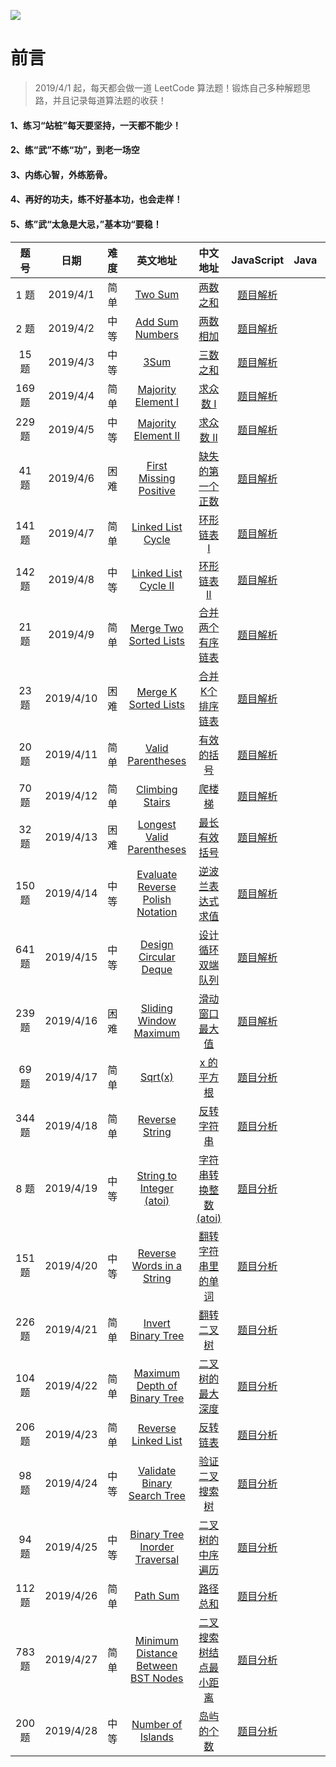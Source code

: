 ![](https://github.com/luxiangqiang/JS-LeetCode/blob/master/images/title2.png)

# 前言

> 2019/4/1 起，每天都会做一道 LeetCode 算法题！锻炼自己多种解题思路，并且记录每道算法题的收获！

#### 1、练习“站桩”每天要坚持，一天都不能少！

#### 2、练“武”不练“功”，到老一场空

#### 3、内练心智，外练筋骨。

#### 4、再好的功夫，练不好基本功，也会走样！

#### 5、练”武“太急是大忌，”基本功“要稳！

|  题号  |   日期    | 难度 |                           英文地址                           |                           中文地址                           |                          JavaScript                          | Java | Python |
| :----: | :-------: | :--: | :----------------------------------------------------------: | :----------------------------------------------------------: | :----------------------------------------------------------: | :--: | :----: |
|  1 题  | 2019/4/1  | 简单 |      [Two Sum](https://leetcode.com/problems/two-sum/)       |    [两数之和](https://leetcode-cn.com/problems/two-sum/)     | [题目解析](https://github.com/luxiangqiang/JS-LeetCode/blob/master/TwoSum.md) |      |        |
|  2 题  | 2019/4/2  | 中等 | [Add Sum Numbers](https://leetcode.com/problems/add-two-numbers/) | [两数相加](https://leetcode-cn.com/problems/add-two-numbers/) | [题目解析](https://github.com/luxiangqiang/JS-LeetCode/blob/master/AddTwoNumbers.md) |      |        |
| 15 题  | 2019/4/3  | 中等 |         [3Sum](https://leetcode.com/problems/3sum/)          |      [三数之和](https://leetcode-cn.com/problems/3sum/)      | [题目解析](https://github.com/luxiangqiang/JS-LeetCode/blob/master/3Sum.md) |      |        |
| 169 题 | 2019/4/4  | 简单 | [Majority Element I](https://leetcode.com/problems/majority-element/) | [求众数 I](https://leetcode-cn.com/problems/majority-element/) | [题目解析](https://github.com/luxiangqiang/JS-LeetCode/blob/master/MajorityElement1.md) |      |        |
| 229 题 | 2019/4/5  | 中等 | [Majority Element II](https://leetcode.com/problems/majority-element-ii/) | [求众数 II](https://leetcode-cn.com/problems/majority-element-ii/) | [题目解析](https://github.com/luxiangqiang/JS-LeetCode/blob/master/MajorityElement2.md) |      |        |
| 41 题  | 2019/4/6  | 困难 | [First Missing Positive](https://leetcode.com/problems/first-missing-positive/) | [缺失的第一个正数](https://leetcode-cn.com/problems/first-missing-positive/) | [题目解析](https://github.com/luxiangqiang/JS-LeetCode/blob/master/FirstMissingPositive.md) |      |        |
| 141 题 | 2019/4/7  | 简单 | [Linked List Cycle](https://leetcode.com/problems/linked-list-cycle/) | [环形链表 I](https://leetcode-cn.com/problems/linked-list-cycle/) | [题目解析](https://github.com/luxiangqiang/JS-LeetCode/blob/master/LinkedListCycle.md) |      |        |
| 142 题 | 2019/4/8  | 中等 | [Linked List Cycle II](https://leetcode-cn.com/problems/linked-list-cycle-ii/) | [环形链表 II](https://leetcode-cn.com/problems/linked-list-cycle-ii/) | [题目解析](https://github.com/luxiangqiang/JS-LeetCode/blob/master/LinkedListCycle2.md) |      |        |
| 21 题  | 2019/4/9  | 简单 | [Merge Two Sorted Lists](https://leetcode-cn.com/problems/merge-two-sorted-lists/) | [合并两个有序链表](https://leetcode-cn.com/problems/merge-two-sorted-lists/) | [题目解析](https://github.com/luxiangqiang/JS-LeetCode/blob/master/MergeTwoSortedLists.md) |      |        |
| 23 题  | 2019/4/10 | 困难 | [Merge K Sorted Lists](https://leetcode-cn.com/problems/merge-k-sorted-lists/) | [ 合并K个排序链表](https://leetcode-cn.com/problems/merge-k-sorted-lists/) | [题目解析](https://github.com/luxiangqiang/JS-LeetCode/blob/master/MergekSortedLists.md) |      |        |
| 20 题  | 2019/4/11 | 简单 | [Valid Parentheses](https://leetcode-cn.com/problems/valid-parentheses/) | [有效的括号](https://leetcode-cn.com/problems/valid-parentheses/) | [题目解析](https://github.com/luxiangqiang/JS-LeetCode/blob/master/ValidParentheses.md) |      |        |
| 70 题  | 2019/4/12 | 简单 | [Climbing Stairs](https://leetcode-cn.com/problems/climbing-stairs/) | [爬楼梯](https://leetcode-cn.com/problems/climbing-stairs/)  | [题目解析](https://github.com/luxiangqiang/JS-LeetCode/blob/master/ClimbingStairs.md) |      |        |
| 32 题  | 2019/4/13 | 困难 | [Longest Valid Parentheses](https://leetcode-cn.com/problems/longest-valid-parentheses/) | [最长有效括号](https://leetcode-cn.com/problems/longest-valid-parentheses/) | [题目解析](https://github.com/luxiangqiang/JS-LeetCode/blob/master/LongestVaildParentheses.md) |      |        |
| 150 题 | 2019/4/14 | 中等 | [ Evaluate Reverse Polish Notation](https://leetcode-cn.com/problems/evaluate-reverse-polish-notation/) | [逆波兰表达式求值](https://leetcode-cn.com/problems/evaluate-reverse-polish-notation/) | [题目解析](https://github.com/luxiangqiang/JS-LeetCode/blob/master/EvaluateReversePolishNotation.md) |      |        |
| 641 题 | 2019/4/15 | 中等 | [Design Circular Deque](https://leetcode-cn.com/problems/design-circular-deque/) | [设计循环双端队列](https://leetcode-cn.com/problems/design-circular-deque/) | [题目解析](https://github.com/luxiangqiang/JS-LeetCode/blob/master/DesignCircularDeque.md) |      |        |
| 239 题 | 2019/4/16 | 困难 | [Sliding Window Maximum](https://leetcode-cn.com/problems/sliding-window-maximum/) | [滑动窗口最大值](https://leetcode-cn.com/problems/sliding-window-maximum/) | [题目解析](https://github.com/luxiangqiang/JS-LeetCode/blob/master/SlidingWindowMaximum.md) |      |        |
| 69 题  | 2019/4/17 | 简单 |      [Sqrt(x)](https://leetcode-cn.com/problems/sqrtx/)      |    [x 的平方根](https://leetcode-cn.com/problems/sqrtx/)     | [题目分析](https://github.com/luxiangqiang/JS-LeetCode/blob/master/sqrtx.md) |      |        |
| 344 题 | 2019/4/18 | 简单 | [Reverse String](https://leetcode-cn.com/problems/reverse-string/) | [反转字符串](https://leetcode-cn.com/problems/reverse-string/) | [题目分析](https://github.com/luxiangqiang/JS-LeetCode/blob/master/ReverseString.md) |      |        |
|  8 题  | 2019/4/19 | 中等 | [String to Integer (atoi)](https://leetcode-cn.com/problems/string-to-integer-atoi/) | [字符串转换整数 (atoi)](https://leetcode-cn.com/problems/string-to-integer-atoi/) | [题目分析](https://github.com/luxiangqiang/JS-LeetCode/blob/master/StringToInteger.md) |      |        |
| 151 题 | 2019/4/20 | 中等 | [Reverse Words in a String](https://leetcode-cn.com/problems/reverse-words-in-a-string/) | [翻转字符串里的单词](https://leetcode-cn.com/problems/reverse-words-in-a-string/) | [题目分析](https://github.com/luxiangqiang/JS-LeetCode/blob/master/ReverseWordsInaString.md) |      |        |
| 226 题 | 2019/4/21 | 简单 | [Invert Binary Tree](https://leetcode-cn.com/problems/invert-binary-tree/) | [翻转二叉树](https://leetcode-cn.com/problems/invert-binary-tree/) | [题目分析](https://github.com/luxiangqiang/JS-LeetCode/blob/master/InvertBinaryTree.md) |      |        |
| 104题  | 2019/4/22 | 简单 | [Maximum Depth of Binary Tree](https://leetcode-cn.com/problems/maximum-depth-of-binary-tree/) | [二叉树的最大深度](https://leetcode-cn.com/problems/maximum-depth-of-binary-tree/) | [题目分析](https://github.com/luxiangqiang/JS-LeetCode/blob/master/MaximumDepthofBinaryTree.md) |      |        |
| 206题  | 2019/4/23 | 简单 | [Reverse Linked List](https://leetcode-cn.com/problems/reverse-linked-list/) | [反转链表](https://leetcode-cn.com/problems/reverse-linked-list/) | [题目分析](https://github.com/luxiangqiang/JS-LeetCode/blob/master/ReverseLinkedList.md) |      |        |
| 98 题  | 2019/4/24 | 中等 | [Validate Binary Search Tree](https://leetcode-cn.com/problems/validate-binary-search-tree/) | [验证二叉搜索树](https://leetcode-cn.com/problems/validate-binary-search-tree/) | [题目分析](https://github.com/luxiangqiang/JS-LeetCode/blob/master/VaildataBinarySearchTree.md) |      |        |
| 94 题  | 2019/4/25 | 中等 | [Binary Tree Inorder Traversal](https://leetcode-cn.com/problems/binary-tree-inorder-traversal/) | [二叉树的中序遍历](https://leetcode-cn.com/problems/binary-tree-inorder-traversal/) | [题目分析](https://github.com/luxiangqiang/JS-LeetCode/blob/master/BinaryTreeInorderTraversal.md) |      |        |
| 112 题 | 2019/4/26 | 简单 |    [Path Sum](https://leetcode-cn.com/problems/path-sum/)    |    [路径总和](https://leetcode-cn.com/problems/path-sum/)    | [题目分析](https://github.com/luxiangqiang/JS-LeetCode/blob/master/PathSum.md) |      |        |
| 783 题 | 2019/4/27 | 简单 | [Minimum Distance Between BST Nodes](https://leetcode-cn.com/problems/minimum-distance-between-bst-nodes/) | [二叉搜索树结点最小距离](https://leetcode-cn.com/problems/minimum-distance-between-bst-nodes/) | [题目分析](https://github.com/luxiangqiang/JS-LeetCode/blob/master/MinimumDistanceBetweenBSTNodes.md) |      |        |
| 200 题 | 2019/4/28 | 中等 | [Number of Islands](https://leetcode-cn.com/problems/number-of-islands/) | [岛屿的个数](https://leetcode-cn.com/problems/number-of-islands/) | [题目分析](https://github.com/luxiangqiang/JS-LeetCode/blob/master/NumberofIslands.md) |      |        |





 